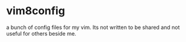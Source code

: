 # vim8config
a bunch of config files for my vim. Its not written to be shared and not useful for others beside me.
